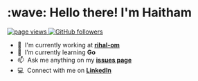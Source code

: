 <h1 align="left" id="haithamleo-title">:wave: Hello there! I'm Haitham</h1>

<p align="left">
  <a href="https://github.com/HaithamLeo/HaithamLeo">
    <img src="https://komarev.com/ghpvc/?username=haithamleo" alt="page views" />
  </a>
  <a href="https://github.com/HaithamLeo?tab=followers">
    <img alt="GitHub followers" src="https://img.shields.io/github/followers/HaithamLeo?color=green&logo=github">
  </a>
</p>

- :office: &nbsp;I'm currently working at **[rihal-om]**
- :seedling: &nbsp;I’m currently learning **Go**
- :mailbox: &nbsp;Ask me anything on my **[issues page]**
- :computer: &nbsp;Connect with me on **[LinkedIn]**

<!-- END_SECTION:ascii_graph -->
<!-- prettier-ignore-end -->

<!-- links -->

[rihal-om]: https://github.com/rihal-om "rihal-om° Github Home"
[issues page]: https://github.com/MacroPower/MacroPower/issues "HaithamLeo/issues"
[linkedin]: https://www.linkedin.com/in/haithamleo "Haitham Leo LinkedIn"
